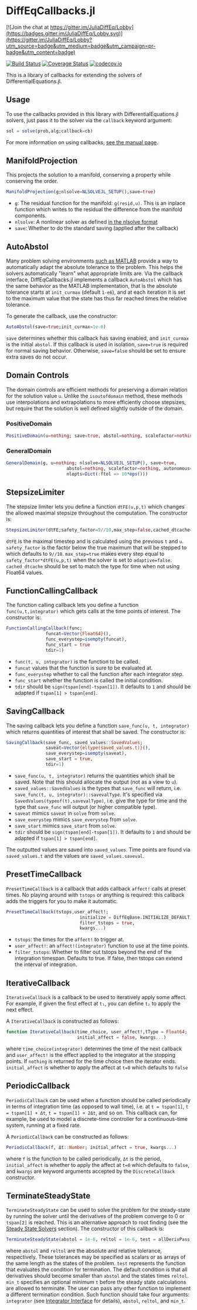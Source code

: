 # DiffEqCallbacks.jl

[![Join the chat at https://gitter.im/JuliaDiffEq/Lobby](https://badges.gitter.im/JuliaDiffEq/Lobby.svg)](https://gitter.im/JuliaDiffEq/Lobby?utm_source=badge&utm_medium=badge&utm_campaign=pr-badge&utm_content=badge)

[![Build Status](https://github.com/SciML/DiffEqCallbacks.jl/workflows/CI/badge.svg)](https://github.com/SciML/DiffEqCallbacks.jl/actions?query=workflow%3ACI)
[![Coverage Status](https://coveralls.io/repos/SciML/DiffEqCallbacks.jl/badge.svg?branch=master&service=github)](https://coveralls.io/github/JuliaDiffEq/DiffEqCallbacks.jl?branch=master)
[![codecov.io](http://codecov.io/github/SciML/DiffEqCallbacks.jl/coverage.svg?branch=master)](http://codecov.io/github/SciML/DiffEqCallbacks.jl?branch=master)

This is a library of callbacks for extending the solvers of DifferentialEquations.jl.

## Usage


To use the callbacks provided in this library with DifferentialEquations.jl solvers,
just pass it to the solver via the `callback` keyword argument:

```julia
sol = solve(prob,alg;callback=cb)
```

For more information on using callbacks, [see the manual page](http://diffeq.sciml.ai/dev/features/callback_functions).

## ManifoldProjection

This projects the solution to a manifold, conserving a property while
conserving the order.

```julia
ManifoldProjection(g;nlsolve=NLSOLVEJL_SETUP(),save=true)
```

- `g`: The residual function for the manifold: `g(resid,u)`. This is an inplace function
  which writes to the residual the difference from the manifold components.
- `nlsolve`: A nonlinear solver as defined [in the nlsolve format](linear_nonlinear.html)
- `save`: Whether to do the standard saving (applied after the callback)

## AutoAbstol

Many problem solving environments [such as MATLAB](https://www.mathworks.com/help/simulink/gui/absolute-tolerance.html)
provide a way to automatically adapt the absolute tolerance to the problem. This
helps the solvers automatically "learn" what appropriate limits are. Via the
callback interface, DiffEqCallbacks.jl implements a callback `AutoAbstol` which
has the same behavior as the MATLAB implementation, that is the absolute tolerance
starts at `init_curmax` (default `1-e6`), and at each iteration it is set
to the maximum value that the state has thus far reached times the relative tolerance.

To generate the callback, use the constructor:

```julia
AutoAbstol(save=true;init_curmax=1e-6)
```

`save` determines whether this callback has saving enabled, and `init_curmax` is
the initial `abstol`. If this callback is used in isolation, `save=true` is required
for normal saving behavior. Otherwise, `save=false` should be set to ensure
extra saves do not occur.

## Domain Controls

The domain controls are efficient methods for preserving a domain relation for
the solution value `u`. Unlike the `isoutofdomain` method, these methods use
interpolations and extrapolations to more efficiently choose stepsizes, but
require that the solution is well defined slightly outside of the domain.

### PositiveDomain

```julia
PositiveDomain(u=nothing; save=true, abstol=nothing, scalefactor=nothing)
```

### GeneralDomain

```julia
GeneralDomain(g, u=nothing; nlsolve=NLSOLVEJL_SETUP(), save=true,
                       abstol=nothing, scalefactor=nothing, autonomous=numargs(g)==2,
                       nlopts=Dict(:ftol => 10*eps()))
```

## StepsizeLimiter

The stepsize limiter lets you define a function `dtFE(u,p,t)` which changes the
allowed maximal stepsize throughout the computation. The constructor is:

```julia
StepsizeLimiter(dtFE;safety_factor=9//10,max_step=false,cached_dtcache=0.0)
```

`dtFE` is the maximal timestep and is calculated using the previous `t` and `u`.
`safety_factor` is the factor below the true maximum that will be stepped to
which defaults to `9//10`. `max_step=true` makes every step equal to
`safety_factor*dtFE(u,p,t)` when the solver is set to `adaptive=false`. `cached_dtcache`
should be set to match the type for time when not using Float64 values.

## FunctionCallingCallback

The function calling callback lets you define a function `func(u,t,integrator)`
which gets calls at the time points of interest. The constructor is:

```julia
FunctionCallingCallback(func;
               funcat=Vector{Float64}(),
               func_everystep=isempty(funcat),
               func_start = true
               tdir=1)
```
- `func(t, u, integrator)` is the function to be called.
- `funcat` values that the function is sure to be evaluated at.
- `func_everystep` whether to call the function after each integrator step.
- `func_start` whether the function is called the initial condition.
- `tdir` should be `sign(tspan[end]-tspan[1])`. It defaults to `1` and should
  be adapted if `tspan[1] > tspan[end]`.

## SavingCallback

The saving callback lets you define a function `save_func(u, t, integrator)` which
returns quantities of interest that shall be saved. The constructor is:

```julia
SavingCallback(save_func, saved_values::SavedValues;
               saveat=Vector{eltype(saved_values.t)}(),
               save_everystep=isempty(saveat),
               save_start = true,
               tdir=1)
```
- `save_func(u, t, integrator)` returns the quantities which shall be saved.
  Note that this should allocate the output (not as a view to `u`).
- `saved_values::SavedValues` is the types that `save_func` will return, i.e.
  `save_func(t, u, integrator)::savevalType`. It's specified via
  `SavedValues(typeof(t),savevalType)`, i.e. give the type for time and the
  type that `save_func` will output (or higher compatible type).
- `saveat` mimics `saveat` in `solve` from `solve`.
- `save_everystep` mimics `save_everystep` from `solve`.
- `save_start` mimics `save_start` from `solve`.
- `tdir` should be `sign(tspan[end]-tspan[1])`. It defaults to `1` and should
  be adapted if `tspan[1] > tspan[end]`.

The outputted values are saved into `saved_values`. Time points are found via
`saved_values.t` and the values are `saved_values.saveval`.

## PresetTimeCallback

`PresetTimeCallback` is a callback that adds callback `affect!` calls at preset
times. No playing around with `tstops` or anything is required: this callback
adds the triggers for you to make it automatic.

```julia
PresetTimeCallback(tstops,user_affect!;
                            initialize = DiffEqBase.INITIALIZE_DEFAULT,
                            filter_tstops = true,
                            kwargs...)
```

- `tstops`: the times for the `affect!` to trigger at.
- `user_affect!`: an `affect!(integrator)` function to use at the time points.
- `filter_tstops`: Whether to filter out tstops beyond the end of the integration timespan.
  Defaults to true. If false, then tstops can extend the interval of integration.

## IterativeCallback

`IterativeCallback` is a callback to be used to iteratively apply some affect.
For example, if given the first effect at `t₁`, you can define `t₂` to apply
the next effect.

A `IterativeCallback` is constructed as follows:

```julia
function IterativeCallback(time_choice, user_affect!,tType = Float64;
                           initial_affect = false, kwargs...)
```

where `time_choice(integrator)` determines the time of the next callback and
`user_affect!` is the effect applied to the integrator at the stopping points.
If `nothing` is returned for the time choice then the iterator ends. `initial_affect`
is whether to apply the affect at `t=0` which defaults to `false`

## PeriodicCallback

`PeriodicCallback` can be used when a function should be called periodically in terms of integration time (as opposed to wall time), i.e. at `t = tspan[1]`, `t = tspan[1] + Δt`, `t = tspan[1] + 2Δt`, and so on. This callback can, for example, be used to model a discrete-time controller for a continuous-time system, running at a fixed rate.

A `PeriodicCallback` can be constructed as follows:

```julia
PeriodicCallback(f, Δt::Number; initial_affect = true, kwargs...)
```

where `f` is the function to be called periodically, `Δt` is the period, `initial_affect` is whether to apply
the affect at `t=0` which defaults to `false`, and `kwargs` are keyword arguments accepted by the `DiscreteCallback` constructor.

## TerminateSteadyState

`TerminateSteadyState` can be used to solve the problem for the steady-state
by running the solver until the derivatives of the problem converge to 0 or
`tspan[2]` is reached. This is an alternative approach to root finding (see
the [Steady State Solvers](@ref) section). The constructor of this callback is:

```julia
TerminateSteadyState(abstol = 1e-8, reltol = 1e-6, test = allDerivPass; min_t = nothing)
```

where `abstol` and `reltol` are the absolute and relative tolerance, respectively.
These tolerances may be specified as scalars or as arrays of the same length
as the states of the problem. `test` represents the function that evaluates the
condition for termination. The default condition is that all derivatives should
become smaller than `abstol` and the states times `reltol`. `min_t` specifies an
optional minimum `t` before the steady state calculations are allowed to terminate.
The user can pass any other function to implement a different termination condition. Such
function should take four arguments: `integrator` (see [Integrator Interface](@ref)
for details), `abstol`, `reltol`, and `min_t`.
